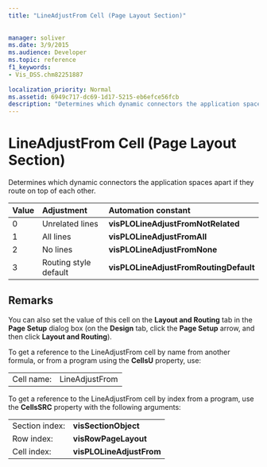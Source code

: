 ```yaml
---
title: "LineAdjustFrom Cell (Page Layout Section)"
 
 
manager: soliver
ms.date: 3/9/2015
ms.audience: Developer
ms.topic: reference
f1_keywords:
- Vis_DSS.chm82251887
 
localization_priority: Normal
ms.assetid: 6949c717-dc69-1d17-5215-eb6efce56fcb
description: "Determines which dynamic connectors the application spaces apart if they route on top of each other."
---
```


# LineAdjustFrom Cell (Page Layout Section)

Determines which dynamic connectors the application spaces apart if they route on top of each other.
  
|**Value**|**Adjustment**|**Automation constant**|
|:-----|:-----|:-----|
|0  <br/> |Unrelated lines  <br/> |**visPLOLineAdjustFromNotRelated** <br/> |
|1  <br/> |All lines  <br/> |**visPLOLineAdjustFromAll** <br/> |
|2  <br/> |No lines  <br/> |**visPLOLineAdjustFromNone** <br/> |
|3  <br/> |Routing style default  <br/> |**visPLOLineAdjustFromRoutingDefault** <br/> |
   
## Remarks

You can also set the value of this cell on the **Layout and Routing** tab in the **Page Setup** dialog box (on the **Design** tab, click the **Page Setup** arrow, and then click **Layout and Routing**).
  
To get a reference to the LineAdjustFrom cell by name from another formula, or from a program using the **CellsU** property, use: 
  
|||
|:-----|:-----|
|Cell name:  <br/> |LineAdjustFrom  <br/> |
   
To get a reference to the LineAdjustFrom cell by index from a program, use the **CellsSRC** property with the following arguments: 
  
|||
|:-----|:-----|
|Section index:  <br/> |**visSectionObject** <br/> |
|Row index:  <br/> |**visRowPageLayout** <br/> |
|Cell index:  <br/> |**visPLOLineAdjustFrom** <br/> |
   


